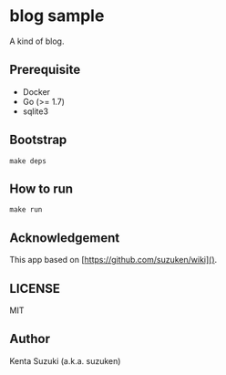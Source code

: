 # blog sample

A kind of blog.

## Prerequisite

* Docker
* Go (>= 1.7)
* sqlite3

## Bootstrap

    make deps

## How to run

    make run

## Acknowledgement

This app based on [https://github.com/suzuken/wiki]().

## LICENSE

MIT

## Author

Kenta Suzuki (a.k.a. suzuken)

